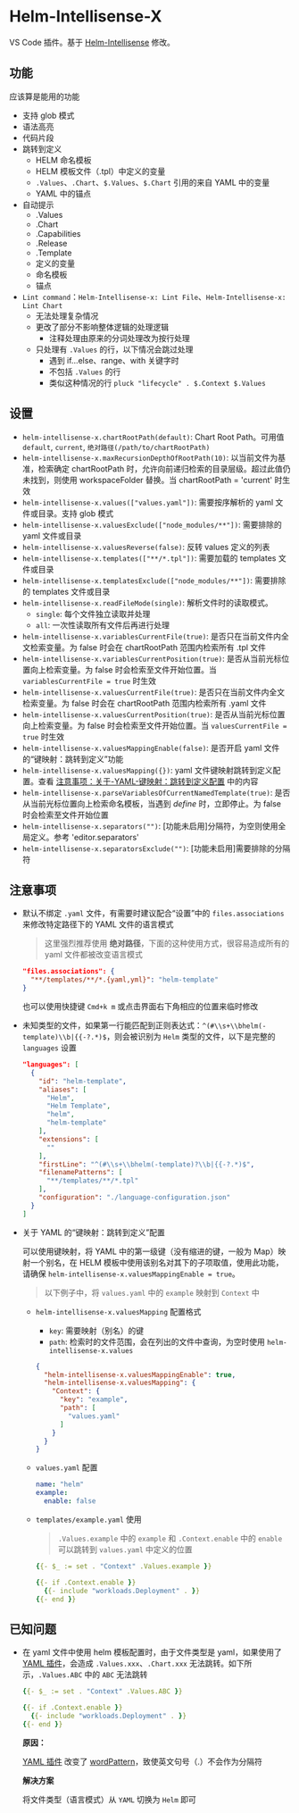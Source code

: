 # Helm-Intellisense-X

VS Code 插件。基于 [Helm-Intellisense](https://github.com/tim-koehler/Helm-Intellisense) 修改。

## 功能

应该算是能用的功能

- 支持 glob 模式
- 语法高亮
- 代码片段
- 跳转到定义
  - HELM 命名模板
  - HELM 模板文件（.tpl）中定义的变量
  - `.Values`、`.Chart`、`$.Values`、`$.Chart` 引用的来自 YAML 中的变量
  - YAML 中的锚点
- 自动提示
  - .Values
  - .Chart
  - .Capabilities
  - .Release
  - .Template
  - 定义的变量
  - 命名模板
  - 锚点
- `Lint command`：`Helm-Intellisense-x: Lint File`、`Helm-Intellisense-x: Lint Chart`
  - 无法处理复杂情况
  - 更改了部分不影响整体逻辑的处理逻辑
    - 注释处理由原来的分词处理改为按行处理
  - 只处理有 `.Values` 的行，以下情况会跳过处理
    - 遇到 if...else、range、with 关键字时
    - 不包括 `.Values` 的行
    - 类似这种情况的行 `pluck "lifecycle" . $.Context $.Values`

## 设置

- `helm-intellisense-x.chartRootPath(default)`: Chart Root Path。可用值 `default`, `current`, `绝对路径(/path/to/chartRootPath)`
- `helm-intellisense-x.maxRecursionDepthOfRootPath(10)`: 以当前文件为基准，检索确定 chartRootPath 时，允许向前递归检索的目录层级。超过此值仍未找到，则使用 workspaceFolder 替换。当 chartRootPath = 'current' 时生效
- `helm-intellisense-x.values(["values.yaml"])`: 需要按序解析的 yaml 文件或目录。支持 glob 模式
- `helm-intellisense-x.valuesExclude(["node_modules/**"])`: 需要排除的 yaml 文件或目录
- `helm-intellisense-x.valuesReverse(false)`: 反转 values 定义的列表
- `helm-intellisense-x.templates(["**/*.tpl"])`: 需要加载的 templates 文件或目录
- `helm-intellisense-x.templatesExclude(["node_modules/**"])`: 需要排除的 templates 文件或目录
- `helm-intellisense-x.readFileMode(single)`: 解析文件时的读取模式。
  - `single`: 每个文件独立读取并处理
  - `all`: 一次性读取所有文件后再进行处理
- `helm-intellisense-x.variablesCurrentFile(true)`: 是否只在当前文件内全文检索变量。为 false 时会在 chartRootPath 范围内检索所有 .tpl 文件
- `helm-intellisense-x.variablesCurrentPosition(true)`: 是否从当前光标位置向上检索变量。为 false 时会检索至文件开始位置。当 `variablesCurrentFile = true` 时生效
- `helm-intellisense-x.valuesCurrentFile(true)`: 是否只在当前文件内全文检索变量。为 false 时会在 chartRootPath 范围内检索所有 .yaml 文件
- `helm-intellisense-x.valuesCurrentPosition(true)`: 是否从当前光标位置向上检索变量。为 false 时会检索至文件开始位置。当 `valuesCurrentFile = true` 时生效
- `helm-intellisense-x.valuesMappingEnable(false)`: 是否开启 yaml 文件的“键映射：跳转到定义”功能
- `helm-intellisense-x.valuesMapping({})`: yaml 文件键映射跳转到定义配置。查看 [注意事项：关于-YAML-键映射：跳转到定义配置](#yaml-values-mapping-jumpto) 中的内容
- `helm-intellisense-x.parseVariablesOfCurrentNamedTemplate(true)`: 是否从当前光标位置向上检索命名模板，当遇到 *define* 时，立即停止。为 false 时会检索至文件开始位置
- `helm-intellisense-x.separators("")`: [功能未启用]分隔符，为空则使用全局定义。参考 'editor.separators'
- `helm-intellisense-x.separatorsExclude("")`: [功能未启用]需要排除的分隔符

## 注意事项

- 默认不绑定 `.yaml` 文件，有需要时建议配合“设置”中的 `files.associations` 来修改特定路径下的 YAML 文件的语言模式

  > 这里强烈推荐使用 **绝对路径**，下面的这种使用方式，很容易造成所有的 yaml 文件都被改变语言模式

  ```json
  "files.associations": {
    "**/templates/**/*.{yaml,yml}": "helm-template"
  }
  ```

  也可以使用快捷键 `Cmd+k m` 或点击界面右下角相应的位置来临时修改

- 未知类型的文件，如果第一行能匹配到正则表达式：`^(#\\s+\\bhelm(-template)\\b|{{-?.*)$`，则会被识别为 `Helm` 类型的文件，以下是完整的 `languages` 设置

  ```json
  "languages": [
    {
      "id": "helm-template",
      "aliases": [
        "Helm",
        "Helm Template",
        "helm",
        "helm-template"
      ],
      "extensions": [
        ""
      ],
      "firstLine": "^(#\\s+\\bhelm(-template)?\\b|{{-?.*)$",
      "filenamePatterns": [
        "**/templates/**/*.tpl"
      ],
      "configuration": "./language-configuration.json"
    }
  ]
  ```

- <span id="yaml-values-mapping-jumpto">关于 YAML 的“键映射：跳转到定义”配置</span>

  可以使用键映射，将 YAML 中的第一级键（没有缩进的键，一般为 Map）映射一个别名，在 HELM 模板中使用该别名对其下的子项取值，使用此功能，请确保 `helm-intellisense-x.valuesMappingEnable = true`。

  > 以下例子中，将 `values.yaml` 中的 `example` 映射到 `Context` 中

  - `helm-intellisense-x.valuesMapping` 配置格式
    - `key`: 需要映射（别名）的键
    - `path`: 检索时的文件范围，会在列出的文件中查询，为空时使用 `helm-intellisense-x.values`

    ```json
    {
      "helm-intellisense-x.valuesMappingEnable": true,
      "helm-intellisense-x.valuesMapping": {
        "Context": {
          "key": "example",
          "path": [
            "values.yaml"
          ]
        }
      }
    }
    ```

  - `values.yaml` 配置

    ```yaml
    name: "helm"
    example:
      enable: false
    ```

  - `templates/example.yaml` 使用

    > `.Values.example` 中的 `example` 和 `.Context.enable` 中的 `enable` 可以跳转到 `values.yaml` 中定义的位置

    ```yaml
    {{- $_ := set . "Context" .Values.example }}

    {{- if .Context.enable }}
      {{- include "workloads.Deployment" . }}
    {{- end }}
    ```

## 已知问题

- 在 yaml 文件中使用 helm 模板配置时，由于文件类型是 yaml，如果使用了 [YAML 插件](https://marketplace.visualstudio.com/items?itemName=redhat.vscode-yaml&ssr=false#overview)，会造成 `.Values.xxx`、`.Chart.xxx` 无法跳转。如下所示，`.Values.ABC` 中的 `ABC` 无法跳转

  ```yaml
  {{- $_ := set . "Context" .Values.ABC }}

  {{- if .Context.enable }}
    {{- include "workloads.Deployment" . }}
  {{- end }}
  ```

  **原因：**

  [YAML 插件](https://marketplace.visualstudio.com/items?itemName=redhat.vscode-yaml&ssr=false#overview) 改变了 [wordPattern](https://github.com/redhat-developer/vscode-yaml/blob/main/language-configuration.json#L37)，致使英文句号（.）不会作为分隔符

  **解决方案**

  将文件类型（语言模式）从 `YAML` 切换为 `Helm` 即可
